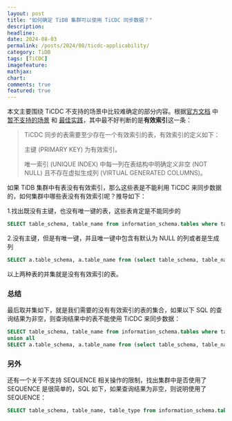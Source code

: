 ```yaml
---
layout: post
title: "如何确定 TiDB 集群可以使用 TiCDC 同步数据？"
description: 
headline: 
date: 2024-08-03
permalink: /posts/2024/08/ticdc-applicability/
category: TiDB
tags: [TiCDC]
imagefeature: 
mathjax: 
chart: 
comments: true
featured: true
---
```

本文主要围绕 TiCDC 不支持的场景中比较难确定的部分内容。根据[官方文档](https://docs.pingcap.com/tidb/stable/ticdc-overview#ticdc-overview) 中 [暂不支持的场景](https://docs.pingcap.com/tidb/stable/ticdc-overview#unsupported-scenarios)  和 [最佳实践](https://docs.pingcap.com/tidb/stable/ticdc-overview#best-practices)，其中最不好判断的是**有效索引**这一条：
>TiCDC 同步的表需要至少存在一个有效索引的表，有效索引的定义如下：
>
>主键 (PRIMARY KEY) 为有效索引。
>
>唯一索引 (UNIQUE INDEX) 中每一列在表结构中明确定义非空 (NOT NULL) 且不存在虚拟生成列 (VIRTUAL GENERATED COLUMNS)。

如果 TiDB 集群中有表没有有效索引，那么这些表是不能利用 TiCDC 来同步数据的，如何集群中哪些表没有有效索引呢？推导如下：

1.找出既没有主键，也没有唯一键的表，这些表肯定是不能同步的

```sql
SELECT table_schema, table_name from information_schema.tables where table_schema not in ('METRICS_SCHEMA','mysql','PERFORMANCE_SCHEMA','INFORMATION_SCHEMA','sys') and (table_schema,table_name) not in (select table_schema,table_name from information_schema.tidb_indexes where NON_UNIQUE=0 and table_schema not in ('METRICS_SCHEMA','mysql','PERFORMANCE_SCHEMA','INFORMATION_SCHEMA','sys')) and table_type='BASE TABLE';
```

2.没有主键，但是有唯一键，并且唯一键中包含有默认为 NULL 的列或者是生成列

```sql
SELECT a.table_schema, a.table_name from (select table_schema, table_name, column_name from information_schema.tidb_indexes where NON_UNIQUE=0 and KEY_NAME<>'PRIMARY' and (table_schema, table_name) not in (select table_schema, table_name from information_schema.tidb_indexes where KEY_NAME='PRIMARY') and table_schema not in ('METRICS_SCHEMA','mysql','PERFORMANCE_SCHEMA','INFORMATION_SCHEMA','sys')) a left join (select TABLE_SCHEMA,TABLE_NAME,COLUMN_NAME,IS_NULLABLE,GENERATION_EXPRESSION from information_schema.columns where table_schema not in ('METRICS_SCHEMA','mysql','PERFORMANCE_SCHEMA','INFORMATION_SCHEMA','sys')) b on a.table_schema=b.table_schema and a.table_name=b.table_name and a.column_name=b.column_name where (b.IS_NULLABLE='YES' or b.GENERATION_EXPRESSION<>'');
```

以上两种表的并集就是没有有效索引的表。

### 总结
最后取并集如下，就是我们需要的没有有效索引的表的集合，如果以下 SQL 的查询结果为非空，则查询结果中的表不能使用 TiCDC 来同步数据：

```sql
SELECT table_schema, table_name from information_schema.tables where table_schema not in ('METRICS_SCHEMA','mysql','PERFORMANCE_SCHEMA','INFORMATION_SCHEMA','sys') and (table_schema,table_name) not in (select table_schema,table_name from information_schema.tidb_indexes where NON_UNIQUE=0 and table_schema not in ('METRICS_SCHEMA','mysql','PERFORMANCE_SCHEMA','INFORMATION_SCHEMA','sys')) and table_type='BASE TABLE'
union all
SELECT a.table_schema, a.table_name from (select table_schema, table_name, column_name from information_schema.tidb_indexes where NON_UNIQUE=0 and KEY_NAME<>'PRIMARY' and (table_schema, table_name) not in (select table_schema, table_name from information_schema.tidb_indexes where KEY_NAME='PRIMARY') and table_schema not in ('METRICS_SCHEMA','mysql','PERFORMANCE_SCHEMA','INFORMATION_SCHEMA','sys')) a left join (select TABLE_SCHEMA,TABLE_NAME,COLUMN_NAME,IS_NULLABLE,GENERATION_EXPRESSION from information_schema.columns where table_schema not in ('METRICS_SCHEMA','mysql','PERFORMANCE_SCHEMA','INFORMATION_SCHEMA','sys')) b on a.table_schema=b.table_schema and a.table_name=b.table_name and a.column_name=b.column_name where (b.IS_NULLABLE='YES' or b.GENERATION_EXPRESSION<>'');
```

### 另外
还有一个关于不支持 SEQUENCE 相关操作的限制，找出集群中是否使用了 SEQUENCE 是很简单的，SQL 如下，如果查询结果为非空，则说明使用了 SEQUENCE：

```sql
SELECT table_schema, table_name, table_type from information_schema.tables where table_type='SEQUENCE';
```


